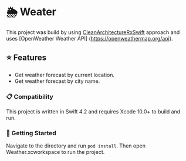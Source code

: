 # 🌦 Weater

This project was build by using [CleanArchitectureRxSwift](https://github.com/sergdort/CleanArchitectureRxSwift) approach and uses [OpenWeather Weather API] (https://openweathermap.org/api).

## ⭐️ Features
- Get weather forecast by current location.
- Get weather forecast by city name.

### 📋 Compatibility
This project is written in Swift 4.2 and requires Xcode 10.0+ to build and run.

### 📲 Getting Started
Navigate to the directory and run `pod install`. Then open Weather.xcworkspace to run the project.
